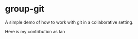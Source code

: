 # group-git
A simple demo of how to work with git in a collaborative setting.

Here is my contribution as Ian